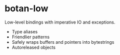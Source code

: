 # botan-low

Low-level bindings with imperative IO and exceptions.

- Type aliases
- Friendlier patterns
- Safely wraps buffers and pointers into bytestrings
- Autoreleased objects